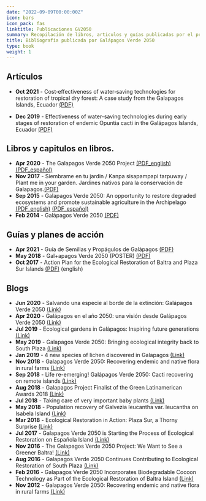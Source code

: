 ```yaml
---
date: "2022-09-09T00:00:00Z"
icon: bars
icon_pack: fas
linktitle: Publicaciones GV2050
summary: Recopilación de libros, articulos y guías publicadas por el proyecto.
title: Bibliografía publicada por Galápagos Verde 2050
type: book
weight: 1
---
```



## Artículos

+ **Oct 2021** - Cost‐effectiveness of water‐saving technologies for restoration of tropical dry forest: A case study from the Galapagos Islands, Ecuador [(PDF)](cost.pdf)

+ **Dec 2019** - Effectiveness of water-saving technologies during early stages of restoration of endemic Opuntia cacti in the Galápagos Islands, Ecuador [(PDF)](SciPaper_Opuntia.pdf)

## Libros y capitulos en libros.

+ **Apr 2020** - The Galapagos Verde 2050 Project [(PDF_english)](GVProject.pdf) [(PDF_español)](GVProyecto.pdf)
+ **Nov 2017** - Siembrame en tu jardin / Kanpa sisapampapi tarpuway / Plant me in your garden. Jardines nativos para la conservación de Galapagos.[(PDF)](SiembraJardin.pdf)
+ **Sep 2015** - Galapagos Verde 2050: An opportunity to restore degraded ecosystems and promote sustainable agriculture in the Archipelago [(PDF_english)](GVReport_Engl.pdf) [(PDF_español)](GVReport_Esp.pdf)
+ **Feb 2014** - Galápagos Verde 2050 [(PDF)](GV2050.pdf)

## Guías y planes de acción

+ **Apr 2021** - Guía de Semillas y Propágulos de Galápagos [(PDF)](GuiaSemillas.pdf)
+ **May 2018** - Gal+apagos Verde 2050 (POSTER) [(PDF)](GV2050_poster.pdf)
+ **Oct 2017** - Action Plan for the Ecological Restoration of Baltra and Plaza Sur Islands [(PDF)](PlanAccion_Baltra) (english)

## Blogs 
+ **Jun 2020** - Salvando una especie al borde de la extinción: Galápagos Verde 2050 [(Link)](https://www.darwinfoundation.org/es/articulos-blog/576-salvando-una-especie-al-borde-de-la-extincion-galapagos-verde-2050)
+ **Apr 2020** - 
Galápagos en el año 2050: una visión desde Galápagos Verde 2050 [(Link)](https://www.darwinfoundation.org/es/articulos-blog/546-galapagos-en-el-ano-2050-una-vision-desde-galapagos-verde-2050)
+ **Jul 2019** - Ecological gardens in Galápagos: Inspiring future generations [(Link)](https://www.darwinfoundation.org/en/blog-articles/477-ecological-gardens-in-galapagos-inspiring-future-generations)
+ **May 2019** - 
Galapagos Verde 2050: Bringing ecological integrity back to South Plaza [(Link)](https://www.darwinfoundation.org/en/blog-articles/461-gv2050-bringing-ecological-integrity-back-to-south-plaza)
+ **Jan 2019** - 4 new species of lichen discovered in Galapagos [(Link)](https://www.darwinfoundation.org/en/blog-articles/443-4-new-species-of-lichen-discovered-in-galapagos)
+ **Nov 2018** - 
Galapagos Verde 2050: Recovering endemic and native flora in rural farms [(Link)](https://www.darwinfoundation.org/en/blog-articles/428-galapagos-verde-2050-recovering-endemic-and-native-flora-in-rural-farms)
+ **Sep 2018** - 
Life re-emerging! Galápagos Verde 2050: Cacti recovering on remote islands [(Link)](https://www.darwinfoundation.org/en/blog-articles/418-life-re-emerging-galapagos-verde-2050-cacti-recovering-on-remote-islands)
+ **Aug 2018** - Galapagos Project Finalist of the Green Latinamerican Awards 2018 [(Link)](
https://www.darwinfoundation.org/en/blog-articles/408-galapagos-finalist-for-the-latinoamerica-verde-awards-2018)
+ **Jul 2018** - 
Taking care of very important baby plants [(Link)](https://www.darwinfoundation.org/en/blog-articles/395-taking-care-of-very-important-baby-plants)
+ **May 2018** - Population recovery of Galvezia leucantha var. leucantha on Isabela Island [(Link)](https://www.darwinfoundation.org/en/blog-articles/378-population-recovery-of-galvezia-leucantha-var-leucantha-on-isabela-island)
+ **Mar 2018** - 
Ecological Restoration in Action: Plaza Sur, a Thorny Surprise [(Link)](https://www.darwinfoundation.org/en/blog-articles/356-ecological-restoration-in-action-plaza-sur-a-thorny-surprise)
+ **Jul 2017** - Galapagos Verde 2050 is Starting the Process of Ecological Restoration on Española Island [(Link)](https://www.darwinfoundation.org/en/blog-articles/138-galapagos-verde-2050-is-starting-the-process-of-ecological-restoration-on-espanola-island)
+ **Nov 2016** - The Galapagos Verde 2050 Project: We Want to See a Greener Baltra! [(Link)](https://www.darwinfoundation.org/en/blog-articles/253-the-galapagos-verde-2050-project-we-want-to-see-a-greener-baltra)
+ **Aug 2016** - Galapagos Verde 2050 Continues Contributing to Ecological Restoration of South Plaza [(Link)](https://www.darwinfoundation.org/en/blog-articles/246-galapagos-verde-2050-continues-contributing-to-ecological-restoration-of-south-plaza)
+ **Feb 2016** - Galapagos Verde 2050 Incorporates Biodegradable Cocoon Technology as Part of the Ecological Restoration of Baltra Island [(Link)](https://www.darwinfoundation.org/en/blog-articles/275-galapagos-verde-2050-incorporates-biodegradable-cocoon-technology-as-part-of-the-ecological-restoration-of-baltra-island)
+ **Nov 2012** - Galapagos Verde 2050: Recovering endemic and native flora in rural farms [(Link)](https://www.darwinfoundation.org/en/blog-articles/428-galapagos-verde-2050-recovering-endemic-and-native-flora-in-rural-farms)

